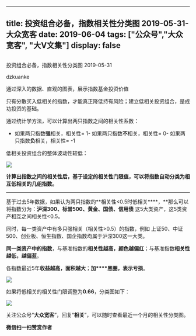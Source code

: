
---
title:   投资组合必备，指数相关性分类图 2019-05-31-大众宽客
date: 2019-06-04
tags: ["公众号","大众宽客", "大V文集"]
display: false
---


## 



投资组合必备，指数相关性分类图 2019-05-31




dzkuanke




通过深入的数据、直观的图表，展示指数基金投资价值


只有分散买入低相关的指数<h-char unicode="ff0c" class=""><h-inner>，</h-inner></h-char>才能真正降低持有风险；建立低相关投资组合，是成功投资的基础。



通过统计学方法，可以计算出两只指数之间的相关性系数：
- 如果两只指数**强**相关，相关性= 1- 如果两只指数**不**相关，相关性= 0- 如果两只指数**负**相关，相关性= -1


低相关投资组合的整体波动性较低：

<img class="rich_pages" data-ratio="0.43453237410071943" data-s="300,640" src="https://mmbiz.qpic.cn/mmbiz_png/PKw3FQPmhIiaaI47NMuiaLicu1wiaX8HMdFhwueD4AGIwFVxicS8uhHpdWfPVfk6Aasc4zUJ3FZTGQoOfjtXovb7swg/640?wx_fmt=png" data-type="png" data-w="695" style=""/>



**计算出指数之间的相关性后，基于设定的相关性门限值，可以将指数自动分类为相互低相关的几组指数。**

****

基于过去5年数据，如果认为两只指数的**相关性&lt;0.5时低相关****，**那么可以将指数分为：**沪深300、标普500、黄金、国债、信用债** 这5大类资产，这5类资产相互之间相关性&lt;0.5。



同时，每一类资产中有多只强相关（相关性&gt;0.5）的指数，例如 上证50、中证500、创业板、恒生指数、国企指数均属于沪深300这一大类。



**同一类资产中的指数**，与基准指数的**相关性越高，颜色越偏红**；与基准指数**相关性越低，越偏蓝**。



各指数最近5年**收益越高，面积越大**；**加****黑圈，表示亏损**。

<img class="rich_pages" data-ratio="1.1428571428571428" data-s="300,640" src="https://mmbiz.qpic.cn/mmbiz_png/PKw3FQPmhIiaCvzImc3gNQqjw0iatNYUOz0vJBY8okussu01d25aRibEh9IOVn9xYF8zg2qcwBQFaQU8fHaP6cZXA/640?wx_fmt=png" data-type="png" data-w="840" style=""/>



如果将低相关的相关性门限调整为**0.66**，分类图如下：

<img class="rich_pages" data-ratio="1.7142857142857142" data-s="300,640" src="https://mmbiz.qpic.cn/mmbiz_png/PKw3FQPmhIiaCvzImc3gNQqjw0iatNYUOzJMmfOZFRnbbjs4Lt1RVTfKpIiaUbbaJET32IKAeHWXTKIDhT7ZqXo4A/640?wx_fmt=png" data-type="png" data-w="840" style=""/>



关注公众号“**大众宽客**”，回复“**相关**”，可以随时查看最近一个月的相关性分类图。


**微信扫一扫赞赏作者**













